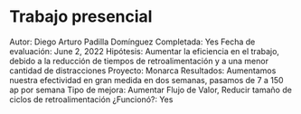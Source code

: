 # Trabajo presencial

Autor: Diego Arturo Padilla Domínguez
Completada: Yes
Fecha de evaluación: June 2, 2022
Hipótesis: Aumentar la eficiencia en el trabajo, debido a la reducción de tiempos de retroalimentación y a una menor cantidad de distracciones
Proyecto: Monarca
Resultados: Aumentamos nuestra efectividad en gran medida en dos semanas, pasamos de 7 a 150 ap por semana
Tipo de mejora: Aumentar Flujo de Valor, Reducir tamaño de ciclos de retroalimentación
¿Funcionó?: Yes